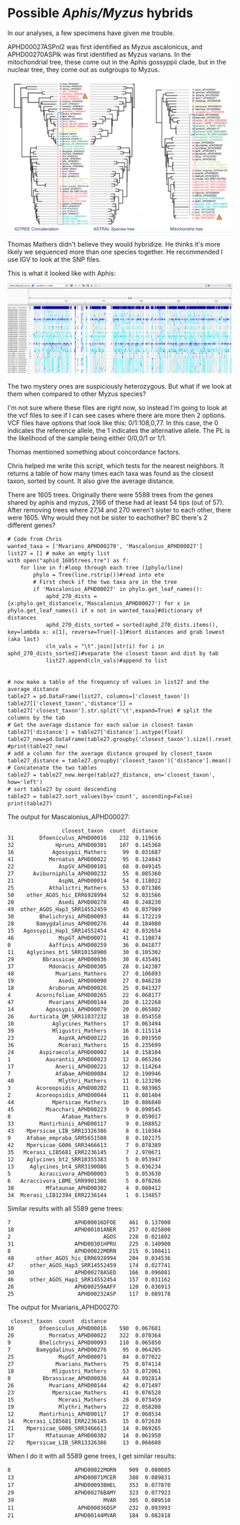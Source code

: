 # Possible *Aphis/Myzus* hybrids

In our analyses, a few specimens have given me trouble. 

APHD00027ASPnl2 was first identified as Myzus ascalonicus, and APHD00270ASPlk was first identified as Myzus varians. In the mitochondrial tree, these come out in the Aphis gossyppii clade, but in the nuclear tree, they come out as outgroups to Myzus.

![Figure of phylogenies](figs/aphis_myzus3trees.png)

Thomas Mathers didn't believe they would hybridize. He thinks it's more likely we sequenced more than one species together. He recommended I use IGV to look at the SNP files. 

This is what it looked like with Aphis:

![Figure of IGV with Aphis](figs/IGV_aphis.png)

The two mystery ones are suspiciously heterozygous. But what if we look at them when compared to other Myzus species?

I'm not sure where these files are right now, so instead I'm going to look at the vcf files to see if I can see cases where there are more then 2 options. VCF files have options that look like this: 0/1:108,0,77. In this case, the 0 indicates the reference allele, the 1 indicates the alternative allele. The PL is the likelihood of the sample being either 0/0,0/1 or 1/1.

Thomas mentioned something about concordance factors. 

Chris helped me write this script, which tests for the nearest neighbors. It returns a table of how many times each taxa was found as the closest taxon, sorted by count. It also give the average distance.

There are 1605 trees. Originally there were 5588 trees from the genes shared by aphis and myzus, 2166 of these had at least 54 tips (out of 57). After removing trees where 27,14 and 270 weren't sister to each other, there were 1605. Why would they not be sister to eachother? BC there's 2 different genes?
```
# Code from Chris
wanted_taxa = ['Mvarians_APHD00270', 'Mascalonius_APHD00027']
list27 = [] # make an empty list
with open("aphid_1605trees.tre") as f:
    for line in f:#loop through each tree (1phylo/line)
        phylo = Tree(line.rstrip())#read into ete
        # First check if the two taxa are in the tree
        if 'Mascalonius_APHD00027' in phylo.get_leaf_names():
            aphd_270_dists = {x:phylo.get_distance(x,'Mascalonius_APHD00027') for x in phylo.get_leaf_names() if x not in wanted_taxa}#dictionary of distances
            aphd_270_dists_sorted = sorted(aphd_270_dists.items(), key=lambda x: x[1], reverse=True)[-1]#sort distances and grab lowest (aka last)
            cln_vals = "\t".join([str(i) for i in aphd_270_dists_sorted])#separate the closest taxon and dist by tab
            list27.append(cln_vals)#append to list


# now make a table of the frequency of values in list27 and the average distance
table27 = pd.DataFrame(list27, columns=['closest_taxon'])
table27[['closest_taxon','distance']] = table27['closest_taxon'].str.split('\t',expand=True) # split the columns by the tab
# Get the average distance for each value in closest taxon
table27['distance'] = table27['distance'].astype(float)
table27_new=pd.DataFrame(table27.groupby('closest_taxon').size().reset_index(name='count'))
#print(table27_new)
# add a column for the average distance grouped by closest_taxon
table27_distance = table27.groupby('closest_taxon')['distance'].mean()
# Concatenate the two tables
table27 = table27_new.merge(table27_distance, on='closest_taxon', how='left')
# sort table27 by count descending
table27 = table27.sort_values(by='count', ascending=False)
print(table27)
```
The output for Mascalonius_APHD00027:
```
                 closest_taxon  count  distance
31        Dfoeniculus_APHD00016    232  0.119616
32             Hpruni_APHD00301    107  0.145368
16            Agossypii_Mathers     99  0.031687
41           Mornatus_APHD00022     95  0.124843
22              AspSV_APHD00101     68  0.049145
27      Aviburniphila_APHD00232     55  0.085360
21              AspNL_APHD00014     54  0.118022
25           Athalictri_Mathers     53  0.071386
50    other_AGOS_hic_ERR6928994     52  0.031566
20              Asedi_APHD00278     48  0.248230
49  other_AGOS_Hap3_SRR14552459     45  0.037989
30        Bhelichrysi_APHD00093     44  0.172219
28       Bamygdalinus_APHD00276     44  0.104080
15   Agossypii_Hap1_SRR14552454     42  0.032654
46              MspGT_APHD00071     41  0.110874
0            Aaffinis_APHD00259     36  0.041877
11    Aglycines_bt1_SRR10158900     30  0.105302
29         Bbrassicae_APHD00036     30  0.435491
37           Mdonacis_APHD00305     28  0.142307
48             Mvarians_Mathers     27  0.106893
19              Asedi_APHD00090     27  0.046238
18           Aruborum_APHD00026     25  0.041327
4        Acornifoliae_APHD00265     22  0.068177
47           Mvarians_APHD00144     20  0.122268
14          Agossypii_APHD00079     20  0.065802
26     Aurticata_QM_SRR11037232     18  0.054558
10            Aglycines_Mathers     17  0.063494
39            Mligustri_Mathers     16  0.115114
23              AspVA_APHD00122     16  0.091950
36              Mcerasi_Mathers     15  0.235699
24        Aspiraecola_APHD00002     14  0.158104
1           Aaurantii_APHD00023     12  0.065266
17             Anerii_APHD00221     12  0.114264
7              Afabae_APHD00084     12  0.190946
40              Mlythri_Mathers     11  0.123296
3        Acoreopsidis_APHD00202     11  0.983965
2        Acoreopsidis_APHD00044     11  0.081404
44            Mpersicae_Mathers     10  0.086840
45          Msacchari_APHD00223      9  0.090545
8                Afabae_Mathers      9  0.059017
33        Mantirhinii_APHD00117      9  0.108852
43    Mpersicae_LIB_SRR13326386      8  0.110364
9     Afabae_empraba_SRR5651508      8  0.182175
42    Mpersicae_G006_SRR3466613      7  0.078389
35   Mcerasi_LIB5681_ERR2236145      7  2.970671
12    Aglycines_bt2_SRR10355383      5  0.053947
13     Aglycines_bt4_SRR3190086      5  0.036234
5         Acraccivora_APHD00003      5  0.053630
6   Acraccivora_LBME_SRR9901306      5  0.070266
38          Mfataunae_APHD00302      4  0.080412
34  Mcerasi_LIB12394_ERR2236144      1  0.134857
```
Similar results with all 5589 gene trees:
```                   closest_taxon  count  distance
7                    APHD00016DFOE    461  0.137000
18                   APHD00101ANER    257  0.025800
2                             AGOS    228  0.021802
31                   APHD00301HPRU    225  0.140900
8                    APHD00022MORN    215  0.108411
48       other_AGOS_hic_ERR6928994    204  0.034536
47     other_AGOS_Hap3_SRR14552459    174  0.027741
30                   APHD00278ASED    166  0.096081
46     other_AGOS_Hap1_SRR14552454    157  0.031162
26                   APHD00259AAFF    120  0.036913
25                    APHD00232ASP    117  0.089178
```
The output for Mvarians_APHD00270:
```
 closest_taxon  count  distance
10        Dfoeniculus_APHD00016    590  0.067681
20           Mornatus_APHD00022    322  0.070364
9         Bhelichrysi_APHD00093    110  0.065850
7        Bamygdalinus_APHD00276     95  0.064205
25              MspGT_APHD00071     84  0.077022
27             Mvarians_Mathers     75  0.074114
18            Mligustri_Mathers     53  0.072061
8          Bbrassicae_APHD00036     44  0.092814
26           Mvarians_APHD00144     42  0.071497
23            Mpersicae_Mathers     41  0.076528
15              Mcerasi_Mathers     28  0.073459
19              Mlythri_Mathers     22  0.058208
12        Mantirhinii_APHD00117     17  0.068534
14   Mcerasi_LIB5681_ERR2236145     15  0.072638
21    Mpersicae_G006_SRR3466613     14  0.069265
17          Mfataunae_APHD00302     14  0.061950
22    Mpersicae_LIB_SRR13326386     13  0.066608
```
When I do it with all 5589 gene trees, I get similar results:
```7                    APHD00016DFOE   1764  0.081219
8                    APHD00022MORN    909  0.080085
13                   APHD00071MCER    380  0.089831
17                   APHD00093BHEL    353  0.077870
29                   APHD00276BAMY    323  0.077923
39                            MVAR    305  0.089510
11                    APHD00036DSP    232  0.093993
21                   APHD00144MVAR    184  0.082418
```
